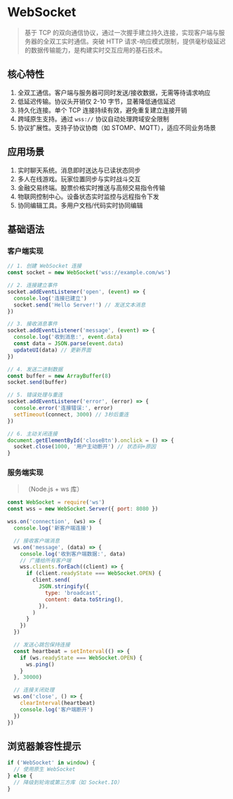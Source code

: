 # WebSocket

> 基于 TCP 的双向通信协议，通过一次握手建立持久连接，实现客户端与服务器的全双工实时通信。突破 HTTP
> 请求-响应模式限制，提供毫秒级延迟的数据传输能力，是构建实时交互应用的基石技术。

## 核心特性

1. 全双工通信。客户端与服务器可同时发送/接收数据，无需等待请求响应
2. 低延迟传输。协议头开销仅 2-10 字节，显著降低通信延迟
3. 持久化连接。单个 TCP 连接持续有效，避免重复建立连接开销
4. 跨域原生支持。通过 `wss://` 协议自动处理跨域安全限制
5. 协议扩展性。支持子协议协商（如 STOMP、MQTT），适应不同业务场景

## 应用场景

1. 实时聊天系统。消息即时送达与已读状态同步
2. 多人在线游戏。玩家位置同步与实时战斗交互
3. 金融交易终端。股票价格实时推送与高频交易指令传输
4. 物联网控制中心。设备状态实时监控与远程指令下发
5. 协同编辑工具。多用户文档/代码实时协同编辑

## 基础语法

### 客户端实现

```js
// 1. 创建 WebSocket 连接
const socket = new WebSocket('wss://example.com/ws')

// 2. 连接建立事件
socket.addEventListener('open', (event) => {
  console.log('连接已建立')
  socket.send('Hello Server!') // 发送文本消息
})

// 3. 接收消息事件
socket.addEventListener('message', (event) => {
  console.log('收到消息:', event.data)
  const data = JSON.parse(event.data)
  updateUI(data) // 更新界面
})

// 4. 发送二进制数据
const buffer = new ArrayBuffer(8)
socket.send(buffer)

// 5. 错误处理与重连
socket.addEventListener('error', (error) => {
  console.error('连接错误:', error)
  setTimeout(connect, 3000) // 3秒后重连
})

// 6. 主动关闭连接
document.getElementById('closeBtn').onclick = () => {
  socket.close(1000, '用户主动断开') // 状态码+原因
}
```

### 服务端实现

> （Node.js + ws 库）

```js
const WebSocket = require('ws')
const wss = new WebSocket.Server({ port: 8080 })

wss.on('connection', (ws) => {
  console.log('新客户端连接')

  // 接收客户端消息
  ws.on('message', (data) => {
    console.log('收到客户端数据:', data)
    // 广播给所有客户端
    wss.clients.forEach((client) => {
      if (client.readyState === WebSocket.OPEN) {
        client.send(
          JSON.stringify({
            type: 'broadcast',
            content: data.toString(),
          }),
        )
      }
    })
  })

  // 发送心跳包保持连接
  const heartbeat = setInterval(() => {
    if (ws.readyState === WebSocket.OPEN) {
      ws.ping()
    }
  }, 30000)

  // 连接关闭处理
  ws.on('close', () => {
    clearInterval(heartbeat)
    console.log('客户端断开')
  })
})
```

## 浏览器兼容性提示

```js
if ('WebSocket' in window) {
  // 使用原生 WebSocket
} else {
  // 降级到轮询或第三方库（如 Socket.IO）
}
```

